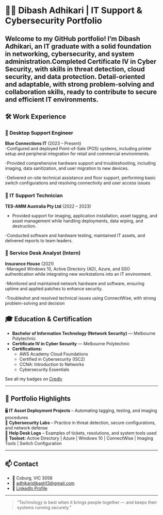# 👨‍💻 Dibash Adhikari | IT Support & Cybersecurity Portfolio

Welcome to my GitHub portfolio! I’m Dibash Adhikari, an  IT graduate with a solid foundation in networking, cybersecurity, and system administration.Completed Certificate IV in Cyber Security, with skills in threat detection, cloud security, and data protection. Detail-oriented and adaptable, with strong problem-solving and collaboration skills, ready to contribute to secure and efficient IT environments.
---

## 🛠️ Work Experience

### 🔹 **Desktop Support Engineer**  
**Blue Connections IT** (2023 – Present)  
-Configured and deployed Point-of-Sale (POS) systems, including printer setup and peripheral integration for retail and commercial environments.

-Provided comprehensive hardware support and troubleshooting, including imaging, data sanitization, and user migration to new devices.
 
-Delivered on-site technical assistance and floor support, performing basic switch configurations and resolving
 connectivity and user access issues

### 🔹 **IT Support Technician**  
**TES-AMM Australia Pty Ltd** (2022 – 2023)  
- Provided support for imaging, application installation, asset tagging, and asset management while handling deployments, data wiping, and destruction.
   
-Conducted software and hardware testing, maintained IT assets, and delivered reports to team leaders.

### 🔹 **Service Desk Analyst (Intern)**  
**Insurance House** (2021)  
-Managed Windows 10, Active Directory (AD), Azure, and SSO authentication while integrating new workstations into an IT environment. 

-Monitored and maintained network hardware and software, ensuring uptime and applied patches to
 enhance security.
 
-Troubleshot and resolved technical issues using ConnectWise, with strong problem-solving and decision

## 🎓 Education & Certification

- **Bachelor of Information Technology (Network Security)** — Melbourne Polytechnic  
- **Certificate IV in Cyber Security** — Melbourne Polytechnic  
- **Certifications:**  
  - AWS Academy Cloud Foundations  
  - Certified in Cybersecurity (ISC2)  
  - CCNA: Introduction to Networks  
  - Cybersecurity Essentials  

See all my badges on [Credly](https://www.credly.com/users/dibash-adhikari.b8f8fbe9)

---

## 📂 Portfolio Highlights

🖥️ **IT Asset Deployment Projects** – Automating tagging, testing, and imaging procedures  
🔐 **Cybersecurity Labs** – Practice in threat detection, secure configurations, and network defense  
🔧 **Help Desk Logs** – Examples of tickets, resolutions, and system tools used  
🧰 **Toolset:** Active Directory | Azure | Windows 10 | ConnectWise | Imaging Tools | Switch Configuration

---

## 📫 Contact

- 📍 Coburg, VIC 3058  
- 📧 [adhikaridibash13@gmail.com](mailto:adhikaridibash13@gmail.com)  
- 🔗 [LinkedIn Profile](https://www.linkedin.com/in/dibash-adhikari-059b2524b/)  

---

> “Technology is best when it brings people together — and keeps their systems running securely.”

